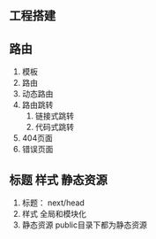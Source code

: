 ## 工程搭建

## 路由
1. 模板
2. 路由
3. 动态路由
4. 路由跳转
   1. 链接式跳转
   2. 代码式跳转
5. 404页面
6. 错误页面

## 标题 样式 静态资源
1. 标题： next/head
2. 样式  全局和模块化
3. 静态资源  public目录下都为静态资源
